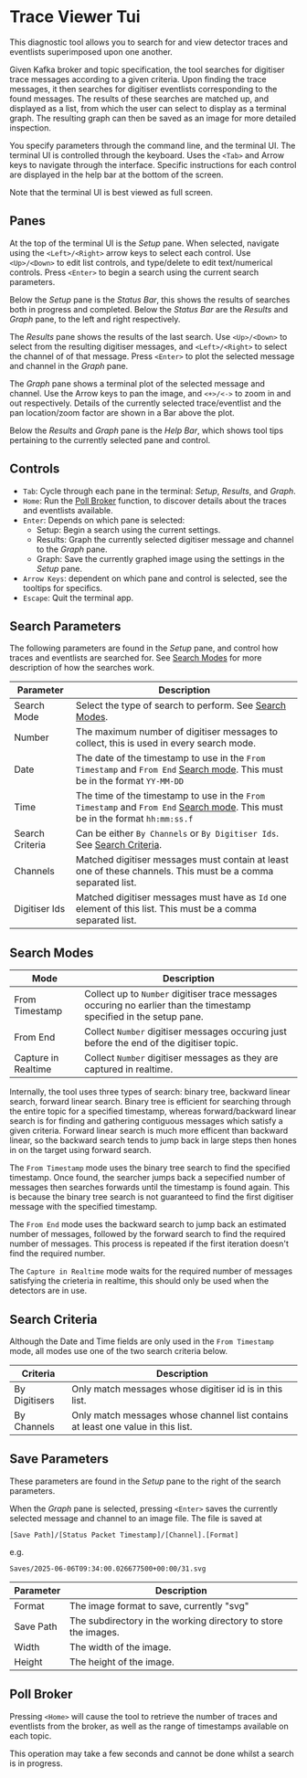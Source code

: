 # Trace Viewer Tui

This diagnostic tool allows you to search for and view detector traces and eventlists superimposed upon one another.

Given Kafka broker and topic specification, the tool searches for digitiser trace messages according to a given criteria.
Upon finding the trace messages, it then searches for digitiser eventlists corresponding to the found messages.
The results of these searches are matched up, and displayed as a list, from which the user can select to display as a terminal graph.
The resulting graph can then be saved as an image for more detailed inspection.

You specify parameters through the command line, and the terminal UI.
The terminal UI is controlled through the keyboard. Uses the `<Tab>` and Arrow keys to navigate through the interface.
Specific instructions for each control are displayed in the help bar at the bottom of the screen.

Note that the terminal UI is best viewed as full screen.

## Panes

At the top of the terminal UI is the *Setup* pane. When selected, navigate using the `<Left>/<Right>` arrow keys to select each control. Use `<Up>/<Down>` to edit list controls, and type/delete to edit text/numerical controls. Press `<Enter>` to begin a search using the current search parameters.

Below the *Setup* pane is the *Status Bar*, this shows the results of searches both in progress and completed.
Below the *Status Bar* are the *Results* and *Graph* pane, to the left and right respectively.

The *Results* pane shows the results of the last search. Use `<Up>/<Down>` to select from the resulting digitiser messages, and `<Left>/<Right>` to select the channel of of that message. Press `<Enter>` to plot the selected message and channel in the *Graph* pane.

The *Graph* pane shows a terminal plot of the selected message and channel. Use the Arrow keys to pan the image, and `<+>/<->` to zoom in and out respectively. Details of the currently selected trace/eventlist and the pan location/zoom factor are shown in a Bar above the plot.

Below the *Results* and *Graph* pane is the *Help Bar*, which shows tool tips pertaining to the currently selected pane and control.

## Controls

- `Tab`: Cycle through each pane in the terminal: *Setup*, *Results*, and *Graph*.
- `Home`: Run the [Poll Broker](#poll-broker) function, to discover details about the traces and eventlists available.
- `Enter`: Depends on which pane is selected:
   - Setup: Begin a search using the current settings.
   - Results: Graph the currently selected digitiser message and channel to the *Graph* pane.
   - Graph: Save the currently graphed image using the settings in the *Setup* pane.
- `Arrow Keys`: dependent on which pane and control is selected, see the tooltips for specifics.
- `Escape`: Quit the terminal app.

## Search Parameters

The following parameters are found in the *Setup* pane, and control how traces and eventlists are searched for. See [Search Modes](#search-modes) for more description of how the searches work.

| Parameter | Description |
|---|---|
|Search Mode|Select the type of search to perform. See [Search Modes](#search-modes).|
|Number|The maximum number of digitiser messages to collect, this is used in every search mode.|
|Date|The date of the timestamp to use in the `From Timestamp` and `From End` [Search mode](#search-modes). This must be in the format `YY-MM-DD`|
|Time|The time of the timestamp to use in the `From Timestamp` and `From End` [Search mode](#search-modes). This must be in the format `hh:mm:ss.f`|
|Search Criteria|Can be either `By Channels` or `By Digitiser Ids`. See [Search Criteria](#search-criteria).|
|Channels|Matched digitiser messages must contain at least one of these channels. This must be a comma separated list.|
|Digitiser Ids|Matched digitiser messages must have as `Id` one element of this list. This must be a comma separated list.|

## Search Modes

| Mode | Description |
|---|---|
|From Timestamp|Collect up to `Number` digitiser trace messages occuring no earlier than the timestamp specified in the setup pane.|
|From End|Collect `Number` digitiser messages occuring just before the end of the digitiser topic.|
|Capture in Realtime|Collect `Number` digitiser messages as they are captured in realtime.|

Internally, the tool uses three types of search: binary tree, backward linear search, forward linear search. Binary tree is efficient for searching through the entire topic for a specified timestamp, whereas forward/backward linear search is for finding and gathering contiguous messages which satisfy a given criteria. Forward linear search is much more efficent than backward linear, so the backward search tends to jump back in large steps then hones in on the target using forward search.

The `From Timestamp` mode uses the binary tree search to find the specified timestamp. Once found, the searcher jumps back a sepecified number of messages then searches forwards until the timestamp is found again. This is because the binary tree search is not guaranteed to find the first digitiser message with the specified timestamp.

The `From End` mode uses the backward search to jump back an estimated number of messages, followed by the forward search to find the required number of messages. This process is repeated if the first iteration doesn't find the required number.

The `Capture in Realtime` mode waits for the required number of messages satisfying the crieteria in realtime, this should only be used when the detectors are in use.

## Search Criteria

Although the Date and Time fields are only used in the `From Timestamp` mode, all modes use one of the two search criteria below.

| Criteria | Description |
|---|---|
|By Digitisers|Only match messages whose digitiser id is in this list.|
|By Channels|Only match messages whose channel list contains at least one value in this list.|

## Save Parameters

These parameters are found in the *Setup* pane to the right of the search parameters.

When the *Graph* pane is selected, pressing `<Enter>` saves the currently selected message and channel to an image file.
The file is saved at

```shell
[Save Path]/[Status Packet Timestamp]/[Channel].[Format]
```

e.g.

```shell
Saves/2025-06-06T09:34:00.026677500+00:00/31.svg
```

| Parameter | Description |
|---|---|
|Format|The image format to save, currently "svg"|
|Save Path|The subdirectory in the working directory to store the images.|
|Width|The width of the image.|
|Height|The height of the image.|

## Poll Broker

Pressing `<Home>` will cause the tool to retrieve the number of traces and eventlists from the broker, as well as the range of timestamps available on each topic.

This operation may take a few seconds and cannot be done whilst a search is in progress.
